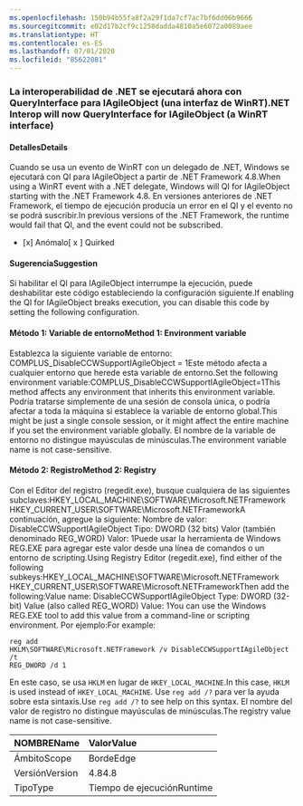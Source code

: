 ```yaml
---
ms.openlocfilehash: 150b94b55fa8f2a29f1da7cf7ac7bf6dd06b9666
ms.sourcegitcommit: e02d17b2cf9c1258dadda4810a5e6072a0089aee
ms.translationtype: HT
ms.contentlocale: es-ES
ms.lasthandoff: 07/01/2020
ms.locfileid: "85622081"
---
```

### <a name="net-interop-will-now-queryinterface-for-iagileobject-a-winrt-interface"></a><span data-ttu-id="0d836-101">La interoperabilidad de .NET se ejecutará ahora con QueryInterface para IAgileObject (una interfaz de WinRT)</span><span class="sxs-lookup"><span data-stu-id="0d836-101">.NET Interop will now QueryInterface for IAgileObject (a WinRT interface)</span></span>

#### <a name="details"></a><span data-ttu-id="0d836-102">Detalles</span><span class="sxs-lookup"><span data-stu-id="0d836-102">Details</span></span>

<span data-ttu-id="0d836-103">Cuando se usa un evento de WinRT con un delegado de .NET, Windows se ejecutará con QI para IAgileObject a partir de .NET Framework 4.8.</span><span class="sxs-lookup"><span data-stu-id="0d836-103">When using a WinRT event with a .NET delegate, Windows will QI for IAgileObject starting with the .NET Framework 4.8.</span></span>  <span data-ttu-id="0d836-104">En versiones anteriores de .NET Framework, el tiempo de ejecución producía un error en el QI y el evento no se podrá suscribir.</span><span class="sxs-lookup"><span data-stu-id="0d836-104">In previous versions of the .NET Framework, the runtime would fail that QI, and the event could not be subscribed.</span></span><ul><li><span data-ttu-id="0d836-105">[x] Anómalo</span><span class="sxs-lookup"><span data-stu-id="0d836-105">[ x ] Quirked</span></span></li></ul>

#### <a name="suggestion"></a><span data-ttu-id="0d836-106">Sugerencia</span><span class="sxs-lookup"><span data-stu-id="0d836-106">Suggestion</span></span>

<span data-ttu-id="0d836-107">Si habilitar el QI para IAgileObject interrumpe la ejecución, puede deshabilitar este código estableciendo la configuración siguiente.</span><span class="sxs-lookup"><span data-stu-id="0d836-107">If enabling the QI for IAgileObject breaks execution, you can disable this code by setting the following configuration.</span></span> <h4><span data-ttu-id="0d836-108">Método 1: Variable de entorno</span><span class="sxs-lookup"><span data-stu-id="0d836-108">Method 1: Environment variable</span></span></h4> <span data-ttu-id="0d836-109">Establezca la siguiente variable de entorno: COMPLUS_DisableCCWSupportIAgileObject = 1Este método afecta a cualquier entorno que herede esta variable de entorno.</span><span class="sxs-lookup"><span data-stu-id="0d836-109">Set the following environment variable:COMPLUS_DisableCCWSupportIAgileObject=1This method affects any environment that inherits this environment variable.</span></span> <span data-ttu-id="0d836-110">Podría tratarse simplemente de una sesión de consola única, o podría afectar a toda la máquina si establece la variable de entorno global.</span><span class="sxs-lookup"><span data-stu-id="0d836-110">This might be just a single console session, or it might affect the entire machine if you set the environment variable globally.</span></span> <span data-ttu-id="0d836-111">El nombre de la variable de entorno no distingue mayúsculas de minúsculas.</span><span class="sxs-lookup"><span data-stu-id="0d836-111">The environment variable name is not case-sensitive.</span></span> <h4><span data-ttu-id="0d836-112">Método 2: Registro</span><span class="sxs-lookup"><span data-stu-id="0d836-112">Method 2: Registry</span></span></h4> <span data-ttu-id="0d836-113">Con el Editor del registro (regedit.exe), busque cualquiera de las siguientes subclaves:HKEY_LOCAL_MACHINE\SOFTWARE\Microsoft.NETFramework HKEY_CURRENT_USER\SOFTWARE\Microsoft.NETFrameworkA continuación, agregue la siguiente: Nombre de valor: DisableCCWSupportIAgileObject Tipo: DWORD (32 bits) Valor (también denominado REG_WORD) Valor: 1Puede usar la herramienta de Windows REG.EXE para agregar este valor desde una línea de comandos o un entorno de scripting.</span><span class="sxs-lookup"><span data-stu-id="0d836-113">Using Registry Editor (regedit.exe), find either of the following subkeys:HKEY_LOCAL_MACHINE\SOFTWARE\Microsoft.NETFramework HKEY_CURRENT_USER\SOFTWARE\Microsoft.NETFrameworkThen add the following:Value name: DisableCCWSupportIAgileObject Type: DWORD (32-bit) Value (also called REG_WORD) Value: 1You can use the Windows REG.EXE tool to add this value from a command-line or scripting environment.</span></span> <span data-ttu-id="0d836-114">Por ejemplo:</span><span class="sxs-lookup"><span data-stu-id="0d836-114">For example:</span></span><pre><code class="lang-console">reg add HKLM\SOFTWARE\Microsoft\.NETFramework /v DisableCCWSupportIAgileObject /t REG_DWORD /d 1&#13;&#10;</code></pre><span data-ttu-id="0d836-115">En este caso, se usa <code>HKLM</code> en lugar de <code>HKEY_LOCAL_MACHINE</code>.</span><span class="sxs-lookup"><span data-stu-id="0d836-115">In this case, <code>HKLM</code> is used instead of <code>HKEY_LOCAL_MACHINE</code>.</span></span> <span data-ttu-id="0d836-116">Use <code>reg add /?</code> para ver la ayuda sobre esta sintaxis.</span><span class="sxs-lookup"><span data-stu-id="0d836-116">Use <code>reg add /?</code> to see help on this syntax.</span></span> <span data-ttu-id="0d836-117">El nombre del valor de registro no distingue mayúsculas de minúsculas.</span><span class="sxs-lookup"><span data-stu-id="0d836-117">The registry value name is not case-sensitive.</span></span>

| <span data-ttu-id="0d836-118">NOMBRE</span><span class="sxs-lookup"><span data-stu-id="0d836-118">Name</span></span>    | <span data-ttu-id="0d836-119">Valor</span><span class="sxs-lookup"><span data-stu-id="0d836-119">Value</span></span>       |
|:--------|:------------|
| <span data-ttu-id="0d836-120">Ámbito</span><span class="sxs-lookup"><span data-stu-id="0d836-120">Scope</span></span>   |<span data-ttu-id="0d836-121">Borde</span><span class="sxs-lookup"><span data-stu-id="0d836-121">Edge</span></span>|
|<span data-ttu-id="0d836-122">Versión</span><span class="sxs-lookup"><span data-stu-id="0d836-122">Version</span></span>|<span data-ttu-id="0d836-123">4.8</span><span class="sxs-lookup"><span data-stu-id="0d836-123">4.8</span></span>|
|<span data-ttu-id="0d836-124">Tipo</span><span class="sxs-lookup"><span data-stu-id="0d836-124">Type</span></span>|<span data-ttu-id="0d836-125">Tiempo de ejecución</span><span class="sxs-lookup"><span data-stu-id="0d836-125">Runtime</span></span>|
